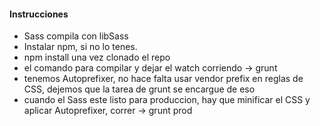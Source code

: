 #### Instrucciones
* Sass compila con libSass
* Instalar npm, si no lo tenes.
* npm install una vez clonado el repo
* el comando para compilar y dejar el watch corriendo -> grunt
* tenemos Autoprefixer, no hace falta usar vendor prefix en reglas de CSS, dejemos que la tarea de grunt se encargue de eso
* cuando el Sass este listo para produccion, hay que minificar el CSS y aplicar Autoprefixer, correr -> grunt prod 
